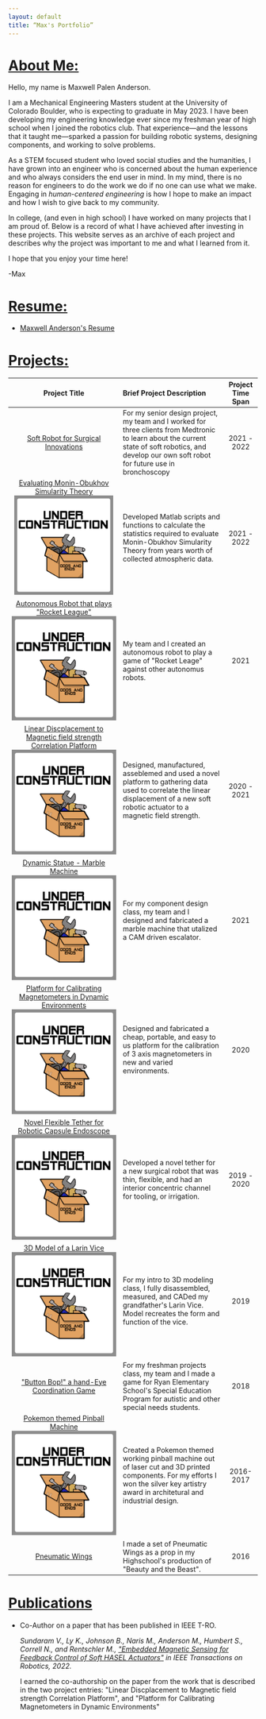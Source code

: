 ```yaml
---
layout: default
title: “Max's Portfolio”
---
```


# [About Me:](#ab)

Hello, my name is Maxwell Palen Anderson. 

I am a Mechanical Engineering Masters student at the University of Colorado Boulder, who is expecting to graduate in May 2023. I have been developing my engineering knowledge ever since my freshman year of high school when I joined the robotics club. That experience&mdash;and the lessons that it taught me&mdash;sparked a passion for building robotic systems, designing components, and working to solve problems.

As a STEM focused student who loved social studies and the humanities, I have grown into an engineer who is concerned about the human experience and who always considers the end user in mind. In my mind, there is no reason for engineers to do the work we do if no one can use what we make. Engaging in _human-centered engineering_ is how I hope to make an impact and how I wish to give back to my community.

In college, (and even in high school) I have worked on many projects that I am proud of. Below is a record of what I have achieved after investing in these projects. This website serves as an archive of each project and describes why the project was important to me and what I learned from it. 

I hope that you enjoy your time here! 

-Max

# [Resume:](#res)

* [Maxwell Anderson's Resume](resume.html)

# [Projects:](#proj)

<!--[Evaluating Monin-Obukhov Simularity Theory](./projects/Monin_Obukhov.html)-->
<!--[Autonomous Robot that plays "Rocket League"](./projects/Rocket_League_Bot.html)-->
<!--[Linear Discplacement to Magnetic field strength Correlation Platform](./projects/Linear_Displacement_Correlation_Platform.html)-->
<!--[Dynamic Statue - Marble Machine](./projects/Marble_Machine.html)-->
<!--[Platform for Calibrating Magnetometers in Dynamic Environments](./projects/Calibrate_Magnetometers.html)-->
<!--[Novel Flexible Tether for Robotic Capsule Endoscope](./projects/RCE_Tether.html)-->
<!--[3D Model of a Larin Vice](./projects/Larin_Vice.html)-->
<!--[Pokemon themed Pinball Machine](./projects/Pinball.html)-->

| Project Title | Brief Project Description | Project Time Span |
|:-------------:|:--------------------------|:--------------:|
|[Soft Robot for Surgical Innovations](./projects/Soft_Robot_for_Surgical_Innovations.html)| For my senior design project, my team and I worked for three clients from Medtronic to learn about the current state of soft robotics, and develop our own soft robot for future use in bronchoscopy| 2021 - 2022 |
| <a class="wip" href="#"> Evaluating Monin-Obukhov Simularity Theory <img src="Underconstruction2.png" width="200" height="200" alt="WIP"> </a> | Developed Matlab scripts and functions to calculate the statistics required to evaluate Monin-Obukhov Simularity Theory from years worth of collected atmospheric data.| 2021 - 2022 |
|<a class="wip" href="#"> Autonomous Robot that plays "Rocket League" <img src="Underconstruction2.png" alt="WIP"> </a>| My team and I created an autonomous robot to play a game of "Rocket Leage" against other autonomus robots.| 2021 |
|<a class="wip" href="#"> Linear Discplacement to Magnetic field strength Correlation Platform <img src="Underconstruction2.png" alt="WIP"> </a>| Designed, manufactured, asseblemed and used a novel platform to gathering data used to correlate the linear displacement of a new soft robotic actuator to a magnetic field strength.| 2020 - 2021 |
|<a class="wip" href="#"> Dynamic Statue - Marble Machine <img src="Underconstruction2.png" alt="WIP"> </a>| For my component design class, my team and I designed and fabricated a marble machine that utalized a CAM driven escalator.| 2021 |
|<a class="wip" href="#"> Platform for Calibrating Magnetometers in Dynamic Environments <img src="Underconstruction2.png" alt="WIP"> </a>|Designed and fabricated a cheap, portable, and easy to us platform for the calibration of 3 axis magnetometers in new and varied environments.| 2020 |
|<a class="wip" href="#"> Novel Flexible Tether for Robotic Capsule Endoscope <img src="Underconstruction2.png" alt="WIP"> </a>| Developed a novel tether for a new surgical robot that was thin, flexible, and had an interior concentric channel for tooling, or irrigation.| 2019 - 2020 |
|<a class="wip" href="#"> 3D Model of a Larin Vice <img src="Underconstruction2.png" alt="WIP"> </a>| For my intro to 3D modeling class, I fully disassembled, measured, and CADed my grandfather's Larin Vice. Model recreates the form and function of the vice.| 2019 |
|["Button Bop!" a hand-Eye Coordination Game](./projects/Button_Bop.html)| For my freshman projects class, my team and I made a game for Ryan Elementary School's Special Education Program for autistic and other special needs students.| 2018 |
|<a class="wip" href="#"> Pokemon themed Pinball Machine <img src="Underconstruction2.png" alt="WIP"> </a>| Created a Pokemon themed working pinball machine out of laser cut and 3D printed components. For my efforts I won the silver key artistry award in architetural and industrial design.| 2016-2017 |
|[Pneumatic Wings](./projects/Beauty_and_Beast_Wings.html)| I made a set of Pneumatic Wings as a prop in my Highschool's production of "Beauty and the Beast".| 2016 |

# [Publications](#pub)

* Co-Author on a paper that has been published in IEEE T-RO. 

  *Sundaram V., Ly K., Johnson B., Naris M., Anderson M., Humbert S., Correll N., and Rentschler M., ["Embedded Magnetic Sensing for Feedback Control of Soft HASEL Actuators"](https://ieeexplore.ieee.org/document/9882180) in IEEE Transactions on Robotics, 2022.*
  
  I earned the co-authorship on the paper from the work that is described in the two project entries: "Linear Discplacement to Magnetic field strength Correlation Platform", and "Platform for Calibrating Magnetometers in Dynamic Environments"

  
